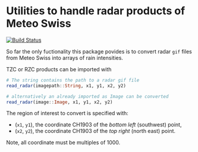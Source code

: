 Utilities to handle radar products of Meteo Swiss
==================================================

[![Build Status](https://travis-ci.org/scheidan/MeteoSchweizRadarTools.jl.svg?branch=master)](https://travis-ci.org/scheidan/MeteoSchweizRadarTools.jl)


So far the only fuctionality this package povides is to convert radar
`gif` files from Meteo Swiss into arrays of rain intensities.

TZC or RZC products can be imported with
```Julia
# The string contains the path to a radar gif file
read_radar(imagepath::String, x1, y1, x2, y2)

# alternatively an already imported as Image can be converted
read_radar(image::Image, x1, y1, x2, y2)
```

The region of interest to convert is specified with:
 - (`x1`, `y1`), the coordinate CH1903 of the *bottom left* (southwest) point,
 - (`x2`, `y2`), the coordinate CH1903 of the *top right* (north east) point.

Note, all coordinate must be multiples of 1000.
